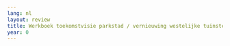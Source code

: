 ```yaml
---
lang: nl
layout: review
title: Werkboek toekomstvisie parkstad / vernieuwing westelijke tuinsteden Amsterdam
year: 0
---
```

